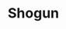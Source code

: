 ---
layout: place
title: "Shogun"
permalink: /texas/brenham/shogun.html
stateAbbr: TX
stateName: Texas
cityName: Brenham
place_id: ChIJWVo8r8ypRoYRK2GAdwYoc8g
photos:
  - name: >-
      places/ChIJWVo8r8ypRoYRK2GAdwYoc8g/photos/AeeoHcKtoMhQrx6smQh71VXYY5U6ugfT8yRk6vH6FMDzhWOAw8nFRNiOMo1oBPelPGo3JnaTUfKbfn-FDYyhcUhnsjlCz1Qx1nuCX3df6s64GQLVQz7Swm_0hmjqz9NBZCLq2fQtL3-c-ltOZmGuxLTVS1-rVORLdUB4-dnd0PEwO9KezDHbIxh3X6YXs3KVXswIu2xkcxeYmSsxr8lq_UGRMpxd04c7X9AjG_LB1J94oML0r5QJPnky_69EidFaTA-ao8QXRHgb-Ngo2vIfAcOlQ1Y1jqhO7USCkPOZnzvfaSxxWA
    widthPx: 2048
    heightPx: 1536
    authorAttributions:
      - displayName: Shogun Japanese Grill & Sushi Bar
        uri: https://maps.google.com/maps/contrib/116112783000833505645
        photoUri: >-
          https://lh3.googleusercontent.com/a-/ALV-UjVgP-gBhAtnONUeRqtL1dMOfdH_OujRT1KMq_-371vv-UfzTS8=s100-p-k-no-mo
    flagContentUri: >-
      https://www.google.com/local/imagery/report/?cb_client=maps_api_places.places_api&image_key=!1e10!2sAF1QipP014WatFQ17zCcqFqCfx-i0HvRZbur2tCDFFWP&hl=en-US
    googleMapsUri: >-
      https://www.google.com/maps/place//data=!3m4!1e2!3m2!1sAF1QipP014WatFQ17zCcqFqCfx-i0HvRZbur2tCDFFWP!2e10!4m2!3m1!1s0x8646a9ccaf3c5a59:0xc87328067780612b
  - name: >-
      places/ChIJWVo8r8ypRoYRK2GAdwYoc8g/photos/AeeoHcKM49wnMwHVqXtUAvNgSvlhJngkh_zflBNGZtpAq-VWbgnpjfmJ_mrZmMPKZZgA_BQzjK3f86fhYA4kNlr_F1DQI3OOMUy10IcD3XzkbtGM74VmJu3-mHO_XLeh3VQyMiEobh36lwiMQEut86_YVx8IaGKoipXKDv3Iurq2uATEvLg-C4AdEcEVJWITl7JaiiCrEejgXzP-nW3WzwFAIHjRYENRbfFthmxpXAVLBhHRTxvw1ETRhZ3b2wK7FSY-m1SV4tIEU22N9og_LQ_apgd2bkLFSAe7D7ShpFnC5Q6wr7tUGevB7HrVkVgBmy-GXNhdqnIri6x5BNOXezr7Tb2YiGluENW31YEAubmY-l_taCbP2YnWdeZEPHhvaFUeEZaOHbPLkZC-i_ebNX73ZXNKvth0KYcVzD1BrN97oW7mxoua
    widthPx: 3024
    heightPx: 4032
    authorAttributions:
      - displayName: Jentri Blake
        uri: https://maps.google.com/maps/contrib/107914717268650520820
        photoUri: >-
          https://lh3.googleusercontent.com/a/ACg8ocLyeHQR5WOQ_akh3e8lPp94JgKuhM01uBsHEX45UVlAxoxOtg=s100-p-k-no-mo
    flagContentUri: >-
      https://www.google.com/local/imagery/report/?cb_client=maps_api_places.places_api&image_key=!1e10!2sCIHM0ogKEICAgICzsuDX7AE&hl=en-US
    googleMapsUri: >-
      https://www.google.com/maps/place//data=!3m4!1e2!3m2!1sCIHM0ogKEICAgICzsuDX7AE!2e10!4m2!3m1!1s0x8646a9ccaf3c5a59:0xc87328067780612b
  - name: >-
      places/ChIJWVo8r8ypRoYRK2GAdwYoc8g/photos/AeeoHcLUKtfkI3JB_IgLAr2CxCJUKthNoWy8ciDjh8C7rDQgZCm6W1peWBqqcNswnjF28lp9hR4tomvA9jKzIXv9_oxhHfSN3KiR8L_OpsHpadapkO3qYhAEeapQEUAUHobvD22Anw2lV-gXIiQu1Yad5v1v9x8PCGbWzS950Sty7Nv5RIimZnc_7rVEv_Aah-IBy9_m6Mt_2e1Xprs2LQfuk7APIw0FDwhz3iXlBd73Pw9heRQl_g2I-uLInU2qe3RyjKPlh12GH18aqybHNP7rRNaf789Q4-3SuEbIewunE3lb10FP656kssfMafwWmueTJ4PXKH3cMj1OI2SqRqtbQMh5dwijrzSox8I8Ru8CSS_qDhek9Z9I-_RcFK-E1-sCWqRlAZ8zLuFbVgTzeUkjsHfOXLWo_12bVZ5OSFZ_9k2AdSs
    widthPx: 3024
    heightPx: 4032
    authorAttributions:
      - displayName: S Ruby
        uri: https://maps.google.com/maps/contrib/110065043868253387725
        photoUri: >-
          https://lh3.googleusercontent.com/a-/ALV-UjUPlAoneEOFRbzwYd9OwiVIAbDQCDhKKNY3rk2eC_k3Fp_OxSviYA=s100-p-k-no-mo
    flagContentUri: >-
      https://www.google.com/local/imagery/report/?cb_client=maps_api_places.places_api&image_key=!1e10!2sCIHM0ogKEICAgICmy--sgAE&hl=en-US
    googleMapsUri: >-
      https://www.google.com/maps/place//data=!3m4!1e2!3m2!1sCIHM0ogKEICAgICmy--sgAE!2e10!4m2!3m1!1s0x8646a9ccaf3c5a59:0xc87328067780612b
  - name: >-
      places/ChIJWVo8r8ypRoYRK2GAdwYoc8g/photos/AeeoHcLnvYT16J7a6uQVQKQlNy49q60BnOskDEQdJMMkfbmgwe5FgObgNRJ4K4s3kYKOEdcHHXJ__pMUWq4dRdZgxfXU9xj06J3fvPAMMafZxStv9rrVoPImGkkACzfVxQwUR02ICWqSgOTOu4xos5a8ueDKt2Ygove7VvNoNev5sS27ms4-WarWmS6HtjA3s_NYzeFkPldtQmY__7qGLWbKhlRYy2JIJbYNHVo2Lo0pQd4KICeY34YZaZsYgxTh9hikh5SQsQplOerdGgM7N-H8W987ytvs3DWlOeEGj3vtwumGL1LayAux0NRpQivXr0ZeOVqWLSSqA5XA40IdQ8Z-UhTWgo97Dig0wYvaZsFiFSYEiFCI1LglmY7EihaIQKf44YH_3Nkl0npEFjatWIaehWlg5686OHMK4sYbdpe0AGYuXzw
    widthPx: 4032
    heightPx: 3024
    authorAttributions:
      - displayName: Amanda Neese
        uri: https://maps.google.com/maps/contrib/116462124790952928468
        photoUri: >-
          https://lh3.googleusercontent.com/a-/ALV-UjVShCjZ-HR7epnI_ru-ySWmPwATC3NVLzm3kf8E_gxyvDp0M_fv=s100-p-k-no-mo
    flagContentUri: >-
      https://www.google.com/local/imagery/report/?cb_client=maps_api_places.places_api&image_key=!1e10!2sCIHM0ogKEICAgIDM9uWl2AE&hl=en-US
    googleMapsUri: >-
      https://www.google.com/maps/place//data=!3m4!1e2!3m2!1sCIHM0ogKEICAgIDM9uWl2AE!2e10!4m2!3m1!1s0x8646a9ccaf3c5a59:0xc87328067780612b
  - name: >-
      places/ChIJWVo8r8ypRoYRK2GAdwYoc8g/photos/AeeoHcLHv0SbzUMFbi3ow3-G0qfF-Q9meEGfMIj1UnjJK53h8NYyagJS2Q7knB9ezUT10hobOBDb7GgnmvglXGoKl4w8t0xXnAuX6T1YqCK4e2gZf_mTwtP2ZsYiGTIR1pXtDIaBFCWqBtyIA-x79Pb0Ekjo5gxSjdUixz_diwQd7QE36R72e-TSLSyhCFpiHhfimExZQ6K7zz1YSWOzHlq-t_omLHLpFF1HKFWf8zMN1tL64w22kVFGG0BAg3bMxhkVb9s_IG0iHmEMhmFPRO7bhfoK5lgVsFmYdGvQ3RK9xyRm78TL-Tqa8VNEBiMYWeqDX3XHnb2pyWx_K-Iq6CCIHzv0mqFeT62V9DQt4_18fHTPAMC5821q7bRYYTeZ20rWTXC0w65XscO1qUXk8UqdYoFXtAVbZYcG3v5ErRbWyLHupY2c
    widthPx: 3072
    heightPx: 4080
    authorAttributions:
      - displayName: Joaquin Herrera
        uri: https://maps.google.com/maps/contrib/108228580933924724834
        photoUri: >-
          https://lh3.googleusercontent.com/a-/ALV-UjW1rdAHQIaSf6KFKZvcMhzcMEgjPhIcO-jLOe4SGya9bA7O7M7egA=s100-p-k-no-mo
    flagContentUri: >-
      https://www.google.com/local/imagery/report/?cb_client=maps_api_places.places_api&image_key=!1e10!2sCIHM0ogKEICAgICutLyhhAE&hl=en-US
    googleMapsUri: >-
      https://www.google.com/maps/place//data=!3m4!1e2!3m2!1sCIHM0ogKEICAgICutLyhhAE!2e10!4m2!3m1!1s0x8646a9ccaf3c5a59:0xc87328067780612b
  - name: >-
      places/ChIJWVo8r8ypRoYRK2GAdwYoc8g/photos/AeeoHcKzBwC3WSv5roNMBJOP1t9WeCig9ro1cgWT1quiOOGkLuNNYV67AotTxAfyWLF4rzpgjkztgyGTsSSzFImSV2NPNjo7Dw1caSME9JU4dY54myZF7FMWuByWx0_4mSQGNkXxPmplp7v40lqNPg6EKHSRk_7XdkgOFGq11m_UD6J9NC34Kyf3v-8FZvvs6GTZM0HjDqmzkY6zViLqIV1Wh5bGHJpDvfZGepYnHhn_TZ3BsnczVmJvBSyzgXWgFm0ejrSG8dOo_98TCKMM-9my1X0WV1NKdHIWjLLUgQFq_qgv3580IE3Sw1UsWVuT0MU2c_WYdV_9kskxVH5dNEWNiDqdIbqu3S2bogOnffRo9Tkd-NF4YFFv_GBDb_ydRhcrZBDka7GfMRsn0JaWZ1XWK5yFUJ995rTIBB02at_I4IU
    widthPx: 3024
    heightPx: 4032
    authorAttributions:
      - displayName: LAFOTODENATALIE
        uri: https://maps.google.com/maps/contrib/104781771379672420391
        photoUri: >-
          https://lh3.googleusercontent.com/a-/ALV-UjWiquLdytI7r1UlQHQVhXVA5CpCXbhIAjr32OAvIvq3Gemj-L4=s100-p-k-no-mo
    flagContentUri: >-
      https://www.google.com/local/imagery/report/?cb_client=maps_api_places.places_api&image_key=!1e10!2sCIHM0ogKEICAgIDhuc2bVA&hl=en-US
    googleMapsUri: >-
      https://www.google.com/maps/place//data=!3m4!1e2!3m2!1sCIHM0ogKEICAgIDhuc2bVA!2e10!4m2!3m1!1s0x8646a9ccaf3c5a59:0xc87328067780612b
  - name: >-
      places/ChIJWVo8r8ypRoYRK2GAdwYoc8g/photos/AeeoHcL8e-K6P3A3ioGB1BJKKxq3srbYgZtbO_rEPl_lkhbkrszc1i7vmB1_Yo6tG3epnPEkmyiq3crYoMs18MGXHGitDMPCZEzn-HpgZzSwYafRO2e2ZiNEtR-FcPIcQkm7OOOD3KvxPmVadXiT-fs8PTeHxY-Kg_4zjB4F2145w1BOsPZ8EDyqsIUkyk2el4n5yzj1DEg_C91njOJTP5yDgXagURyTa9yzFuloRSTm5y9I0dgt5JYV2b9-pGEqqvEC0BbfyjnszCbqkj_Wp3g8V7WeuCSTqCbTZFpQb6opKESZ3PXPcfd1lpIDIiFDGK4WtcuNO_i4SC-GUDwOuwU8fkJzB4Z_Vd1eXXTEnoAQgfmbLyL5ZZcdzI94BtZv7bwabOAKpSb_Nz2gffpWjy6saK1rW-uISf-zJHw3jfMoXrtmHw
    widthPx: 2268
    heightPx: 4032
    authorAttributions:
      - displayName: HI FPV
        uri: https://maps.google.com/maps/contrib/100337173763981654771
        photoUri: >-
          https://lh3.googleusercontent.com/a-/ALV-UjX1yj4C4MxSxa6GrPojTSeFPbCIdYFogSl7z-U_iXZ4tpW_NTWzoQ=s100-p-k-no-mo
    flagContentUri: >-
      https://www.google.com/local/imagery/report/?cb_client=maps_api_places.places_api&image_key=!1e10!2sCIHM0ogKEICAgIDL2u76Yg&hl=en-US
    googleMapsUri: >-
      https://www.google.com/maps/place//data=!3m4!1e2!3m2!1sCIHM0ogKEICAgIDL2u76Yg!2e10!4m2!3m1!1s0x8646a9ccaf3c5a59:0xc87328067780612b
  - name: >-
      places/ChIJWVo8r8ypRoYRK2GAdwYoc8g/photos/AeeoHcJ07J5s1NA_mnKmgbgJXh7MebG9X38U2ex3kh_jBxcALXgFrJo7yVhv8vMH2yNlyHuuHwFREE9Z6Q8MI27ajNUHNQ8PzrldBSEqkMqEiDRRGL7aXUtf1txf6XF6HXk0rt13TuVDsZjHZ1bnfxmFHMb9Ymsb6WlB2JlwjNIrsUeO7LUhWHX20t4uBpSnAHyt80zbSpmvD0gzBB50ddFI__mzcayG-ckiuBy9tD15JmPxHN-WfuD1wXYw8YRjjGkP1BTxh-0DZuXGBd6YC3Fw16Os2QBHnERs54w1fnljjfEauGh9qcFLpVspDxo2Mn1MtGG0KThyXipjlywkcbTfU8EG5TDgyB5iKL-eak_tVnWp1Qwrsq4yjJuIpGw6Sux6ANTZgRv5RBHYKauDfzIgAClS2ja_-wjLFH-6wrwNGgjFwQ
    widthPx: 4032
    heightPx: 3024
    authorAttributions:
      - displayName: Mindy Chesson
        uri: https://maps.google.com/maps/contrib/106185075767156049140
        photoUri: >-
          https://lh3.googleusercontent.com/a/ACg8ocK2J_IGyDhPMP-Q1HKE-m75YuQ4DAdWQa9y-Co71tHOWVGr2A=s100-p-k-no-mo
    flagContentUri: >-
      https://www.google.com/local/imagery/report/?cb_client=maps_api_places.places_api&image_key=!1e10!2sCIHM0ogKEICAgICugpyFfw&hl=en-US
    googleMapsUri: >-
      https://www.google.com/maps/place//data=!3m4!1e2!3m2!1sCIHM0ogKEICAgICugpyFfw!2e10!4m2!3m1!1s0x8646a9ccaf3c5a59:0xc87328067780612b
  - name: >-
      places/ChIJWVo8r8ypRoYRK2GAdwYoc8g/photos/AeeoHcIrfP5T8b83pTN2YyvCkK2eSnGhDwg30gW4YrC7OIzS6v0jwVZM4wIoHS7j3UHKI1CVXw0dcFMTpnDFipY0naHCCOdmFlvPrIWDR2aY6Zp8N7QuTg7XiaFawOlSf1UnvO7e9LcnIGYpwHyBXxZ0vGWwCl9WD9Q2vHBeMzMuixptJeMDhQuz2slyI1uzlrNig1gX220cFPaOASz-5GicZsXzejwzbs-WOHYnhkHt0pRqopDejWsFkUO83KXYdmah_dAxuZl1uHUERaBM2RA2i398LB7k2r337NziUFbeImSqge0tpwcIUjh8EOWTyuL-bzGcF7vE1v779PUZIR0abcgNrCF2ae_bGV4cwZRrWkRNHWA0byDY5PRrxuz5qChyVMNX1Hw_aRM42KcI7DVVAk9qlO-yTRrG_lymBcOp46K0XKJU
    widthPx: 4032
    heightPx: 3024
    authorAttributions:
      - displayName: Amanda Neese
        uri: https://maps.google.com/maps/contrib/116462124790952928468
        photoUri: >-
          https://lh3.googleusercontent.com/a-/ALV-UjVShCjZ-HR7epnI_ru-ySWmPwATC3NVLzm3kf8E_gxyvDp0M_fv=s100-p-k-no-mo
    flagContentUri: >-
      https://www.google.com/local/imagery/report/?cb_client=maps_api_places.places_api&image_key=!1e10!2sCIHM0ogKEICAgIDM9uX5kgE&hl=en-US
    googleMapsUri: >-
      https://www.google.com/maps/place//data=!3m4!1e2!3m2!1sCIHM0ogKEICAgIDM9uX5kgE!2e10!4m2!3m1!1s0x8646a9ccaf3c5a59:0xc87328067780612b
  - name: >-
      places/ChIJWVo8r8ypRoYRK2GAdwYoc8g/photos/AeeoHcK76PteSh0WDIWqeSH-75TKpLyaUBCV9uzfYn09FHujBYry3wnMkQdDUsU3RMUr0_LftViiwTUx55tkWxqKsOFfzNBkvqcSLWRiWRFc8Ybs0VIJEtwXleSmIDkflpGaISYtLjCXjVONjgXBXr2gugVlYDnwDcPawXDzE35YS6DS80KmWoJnPlqGmDOAF8RJS7QY9aQRYYaGpso42JRC9BhvnPh7_reGEQX7R2kd1_JZ5U2Qo5M-HBHOsV5B8r-fsSM-6SnfQxNgNf1Ig_dDR7jncVueD8LhQJOhN9HmrBqaBJN2vXKEtDtD6NFK3AKm7MvWWma3YL2q0PV8K-5iyinckIw2Oa_3YdorneOXYZTvrLV-2UtOoEvbfsjqZYjSWsGxYXFc4tmAiDVC0XJag-u-Z7ETG95uxNKTvCFfbsJBFw
    widthPx: 960
    heightPx: 1280
    authorAttributions:
      - displayName: yibing hou
        uri: https://maps.google.com/maps/contrib/104182732616646243816
        photoUri: >-
          https://lh3.googleusercontent.com/a/ACg8ocIFVqiVg8oqX7n2D4agT8E3qriT5UR9fxHu-M4VdVH-egwdAg=s100-p-k-no-mo
    flagContentUri: >-
      https://www.google.com/local/imagery/report/?cb_client=maps_api_places.places_api&image_key=!1e10!2sCIHM0ogKEICAgID4ot-7CQ&hl=en-US
    googleMapsUri: >-
      https://www.google.com/maps/place//data=!3m4!1e2!3m2!1sCIHM0ogKEICAgID4ot-7CQ!2e10!4m2!3m1!1s0x8646a9ccaf3c5a59:0xc87328067780612b
address: 105 Hwy 290 E, Brenham, TX 77833, USA
street: 105 Hwy 290 E
city: Brenham
state: TX
zip: '77833'
country: USA
neighborhood: null
latitude: '30.141443'
longitude: '-96.392198'
accessibility_options:
  wheelchairAccessibleParking: true
  wheelchairAccessibleEntrance: true
  wheelchairAccessibleRestroom: true
  wheelchairAccessibleSeating: true
business_status: OPERATIONAL
name: Shogun
google_maps_links:
  directionsUri: >-
    https://www.google.com/maps/dir//''/data=!4m7!4m6!1m1!4e2!1m2!1m1!1s0x8646a9ccaf3c5a59:0xc87328067780612b!3e0
  placeUri: https://maps.google.com/?cid=14443932438147129643
  writeAReviewUri: >-
    https://www.google.com/maps/place//data=!4m3!3m2!1s0x8646a9ccaf3c5a59:0xc87328067780612b!12e1
  reviewsUri: >-
    https://www.google.com/maps/place//data=!4m4!3m3!1s0x8646a9ccaf3c5a59:0xc87328067780612b!9m1!1b1
  photosUri: >-
    https://www.google.com/maps/place//data=!4m3!3m2!1s0x8646a9ccaf3c5a59:0xc87328067780612b!10e5
primary_type: Japanese Restaurant
opening_hours:
  regular: null
  current: null
secondary_opening_hours:
  regular:
    weekdayDescriptions: null
    type: null
  current:
    weekdayDescriptions: null
    type: null
phone: null
price_level: null
price_range: null
rating: null
rating_count: 0
website: null
description: null
reviews: null
parking_options: null
payment_options: null
allow_dogs: null
curbside_pickup: null
delivery: null
dine_in: null
good_for_children: null
good_for_groups: null
good_for_sports: null
live_music: null
menu_for_children: null
outdoor_seating: null
reservable: null
restroom: null
serves_beer: null
serves_breakfast: null
serves_brunch: null
serves_cocktails: null
serves_coffee: null
serves_dinner: null
serves_dessert: null
serves_lunch: null
serves_vegetarian_food: null
serves_wine: null
takeout: null

---